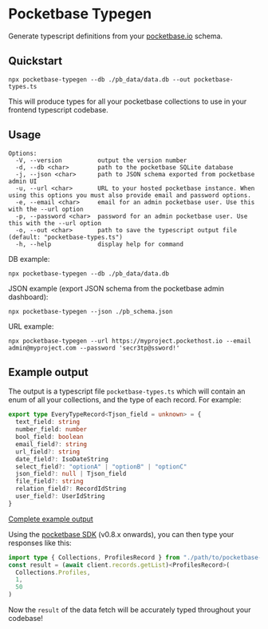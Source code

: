 # Pocketbase Typegen

Generate typescript definitions from your [pocketbase.io](https://pocketbase.io/) schema.

## Quickstart

`npx pocketbase-typegen --db ./pb_data/data.db --out pocketbase-types.ts`

This will produce types for all your pocketbase collections to use in your frontend typescript codebase.

## Usage

```
Options:
  -V, --version          output the version number
  -d, --db <char>        path to the pocketbase SQLite database
  -j, --json <char>      path to JSON schema exported from pocketbase admin UI
  -u, --url <char>       URL to your hosted pocketbase instance. When using this options you must also provide email and password options.
  -e, --email <char>     email for an admin pocketbase user. Use this with the --url option
  -p, --password <char>  password for an admin pocketbase user. Use this with the --url option
  -o, --out <char>       path to save the typescript output file (default: "pocketbase-types.ts")
  -h, --help             display help for command
```

DB example:

`npx pocketbase-typegen --db ./pb_data/data.db`

JSON example (export JSON schema from the pocketbase admin dashboard):

`npx pocketbase-typegen --json ./pb_schema.json`

URL example:

`npx pocketbase-typegen --url https://myproject.pockethost.io --email admin@myproject.com --password 'secr3tp@ssword!'`

## Example output

The output is a typescript file `pocketbase-types.ts` which will contain an enum of all your collections, and the type of each record. For example:

```typescript
export type EveryTypeRecord<Tjson_field = unknown> = {
  text_field: string
  number_field: number
  bool_field: boolean
  email_field?: string
  url_field?: string
  date_field?: IsoDateString
  select_field?: "optionA" | "optionB" | "optionC"
  json_field?: null | Tjson_field
  file_field?: string
  relation_field?: RecordIdString
  user_field?: UserIdString
}
```

[Complete example output](./test/pocketbase-types-example.ts)

Using the [pocketbase SDK](https://github.com/pocketbase/js-sdk) (v0.8.x onwards), you can then type your responses like this:

```typescript
import type { Collections, ProfilesRecord } from "./path/to/pocketbase-types.ts"
const result = (await client.records.getList)<ProfilesRecord>(
  Collections.Profiles,
  1,
  50
)
```

Now the `result` of the data fetch will be accurately typed throughout your codebase!

